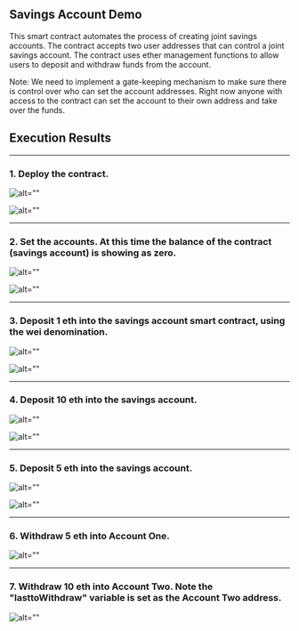 ## Savings Account Demo

This smart contract automates the process of creating joint savings accounts.
The contract accepts two user addresses that can control a joint savings account. 
The contract uses ether management functions to allow users to deposit and withdraw funds from the account.

Note: 
We need to implement a gate-keeping mechanism to make sure there is control over who can set the account addresses. Right now anyone with access to the contract can set the account to their own address and take over the funds.

## Execution Results
___

### 1. Deploy the contract.

![alt=""](Execution_Results/00_predeploy.png)

![alt=""](Execution_Results/00_deploy.png)
___

### 2. Set the accounts. At this time the balance of the contract (savings account) is showing as zero.

![alt=""](Execution_Results/01_set_accounts.png)

![alt=""](Execution_Results/02_accounts_balance_zero.png)

___


### 3. Deposit 1 eth into the savings account smart contract, using the wei denomination.

![alt=""](Execution_Results/03_deposit_one_eth.png)

![alt=""](Execution_Results/04_confirm_one_eth.png)
____


### 4. Deposit 10 eth into the savings account.

![alt=""](Execution_Results/05_deposit_ten_eth.png)

![alt=""](Execution_Results/06_confirm_ten_eth.png)
___

### 5. Deposit 5 eth into the savings account.

![alt=""](Execution_Results/07_deposit_five_eth.png)

![alt=""](Execution_Results/08_confirm_five_eth.png)
___

### 6. Withdraw 5 eth into Account One.

![alt=""](Execution_Results/09_wd_five_acct_one.png)

___

### 7. Withdraw 10 eth into Account Two. Note the "lasttoWithdraw" variable is set as the Account Two address.

![alt=""](Execution_Results/10_wd_ten_acct_two.png)